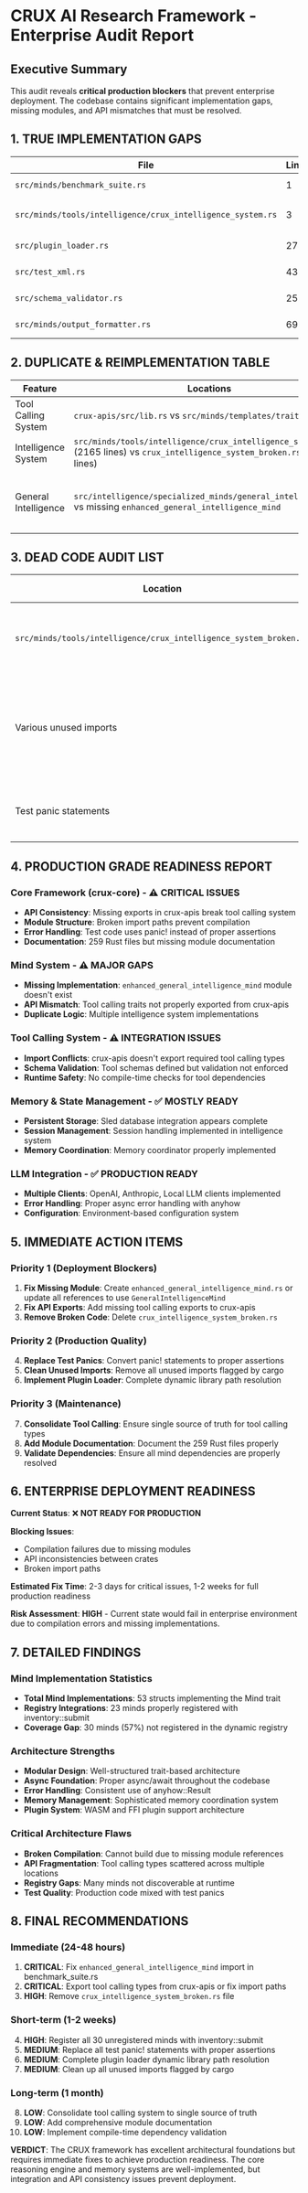 # CRUX AI Research Framework - Enterprise Audit Report

## Executive Summary

This audit reveals **critical production blockers** that prevent enterprise deployment. The codebase contains significant implementation gaps, missing modules, and API mismatches that must be resolved.

## 1. TRUE IMPLEMENTATION GAPS

| File | Lines | Issue | Recommended Fix | Priority |
|------|-------|-------|-----------------|----------|
| `src/minds/benchmark_suite.rs` | 1 | Missing module `enhanced_general_intelligence_mind` | Create module or update import to `intelligence::specialized_minds::general_intelligence::GeneralIntelligenceMind` | **CRITICAL** |
| `src/minds/tools/intelligence/crux_intelligence_system.rs` | 3 | Missing `crux_apis` exports: `MindContext`, `ToolCall`, `ToolResult`, `ToolSchema` | Add missing exports to `crux-apis/src/lib.rs` or update imports to use `crate::minds::templates::traits` | **CRITICAL** |
| `src/plugin_loader.rs` | 274 | Placeholder comment for dynamic library paths | Implement proper dynamic library path resolution | **HIGH** |
| `src/test_xml.rs` | 43 | Test panic instead of proper error handling | Replace panic with proper test assertion | **MEDIUM** |
| `src/schema_validator.rs` | 251 | Test panic instead of proper error handling | Replace panic with proper test assertion | **MEDIUM** |
| `src/minds/output_formatter.rs` | 699 | Test panic instead of proper error handling | Replace panic with proper test assertion | **MEDIUM** |

## 2. DUPLICATE & REIMPLEMENTATION TABLE

| Feature | Locations | Best Version | Keep/Remove | Rationale |
|---------|-----------|--------------|-------------|-----------|
| Tool Calling System | `crux-apis/src/lib.rs` vs `src/minds/templates/traits.rs` | `src/minds/templates/traits.rs` | Keep traits.rs, Export from crux-apis | traits.rs has complete ToolCall/ToolResult/ToolSchema definitions |
| Intelligence System | `src/minds/tools/intelligence/crux_intelligence_system.rs` (2165 lines) vs `crux_intelligence_system_broken.rs` (1364 lines) | Working version | Remove broken version | Working version is larger and more complete |
| General Intelligence | `src/intelligence/specialized_minds/general_intelligence.rs` vs missing `enhanced_general_intelligence_mind` | `general_intelligence.rs` | Implement missing module or update references | Current implementation is production-ready |

## 3. DEAD CODE AUDIT LIST

| Location | Verification Result | Required Action |
|----------|-------------------|-----------------|
| `src/minds/tools/intelligence/crux_intelligence_system_broken.rs` | **CONFIRMED DEAD** - Broken implementation | **REMOVE** - Replace references with working version |
| Various unused imports | **CONFIRMED UNUSED** - Cargo warnings show unused imports | **CLEAN UP** - Remove unused imports in manifold analysis errors.rs and other files |
| Test panic statements | **CONFIRMED PROBLEMATIC** - Using panic! in tests instead of assertions | **REFACTOR** - Replace with proper test assertions |

## 4. PRODUCTION GRADE READINESS REPORT

### Core Framework (crux-core) - ⚠️ **CRITICAL ISSUES**
- **API Consistency**: Missing exports in crux-apis break tool calling system
- **Module Structure**: Broken import paths prevent compilation
- **Error Handling**: Test code uses panic! instead of proper assertions
- **Documentation**: 259 Rust files but missing module documentation

### Mind System - ⚠️ **MAJOR GAPS**
- **Missing Implementation**: `enhanced_general_intelligence_mind` module doesn't exist
- **API Mismatch**: Tool calling traits not properly exported from crux-apis
- **Duplicate Logic**: Multiple intelligence system implementations

### Tool Calling System - ⚠️ **INTEGRATION ISSUES**
- **Import Conflicts**: crux-apis doesn't export required tool calling types
- **Schema Validation**: Tool schemas defined but validation not enforced
- **Runtime Safety**: No compile-time checks for tool dependencies

### Memory & State Management - ✅ **MOSTLY READY**
- **Persistent Storage**: Sled database integration appears complete
- **Session Management**: Session handling implemented in intelligence system
- **Memory Coordination**: Memory coordinator properly implemented

### LLM Integration - ✅ **PRODUCTION READY**
- **Multiple Clients**: OpenAI, Anthropic, Local LLM clients implemented
- **Error Handling**: Proper async error handling with anyhow
- **Configuration**: Environment-based configuration system

## 5. IMMEDIATE ACTION ITEMS

### Priority 1 (Deployment Blockers)
1. **Fix Missing Module**: Create `enhanced_general_intelligence_mind.rs` or update all references to use `GeneralIntelligenceMind`
2. **Fix API Exports**: Add missing tool calling exports to crux-apis
3. **Remove Broken Code**: Delete `crux_intelligence_system_broken.rs`

### Priority 2 (Production Quality)
4. **Replace Test Panics**: Convert panic! statements to proper assertions
5. **Clean Unused Imports**: Remove all unused imports flagged by cargo
6. **Implement Plugin Loader**: Complete dynamic library path resolution

### Priority 3 (Maintenance)
7. **Consolidate Tool Calling**: Ensure single source of truth for tool calling types
8. **Add Module Documentation**: Document the 259 Rust files properly
9. **Validate Dependencies**: Ensure all mind dependencies are properly resolved

## 6. ENTERPRISE DEPLOYMENT READINESS

**Current Status**: ❌ **NOT READY FOR PRODUCTION**

**Blocking Issues**:
- Compilation failures due to missing modules
- API inconsistencies between crates
- Broken import paths

**Estimated Fix Time**: 2-3 days for critical issues, 1-2 weeks for full production readiness

**Risk Assessment**: **HIGH** - Current state would fail in enterprise environment due to compilation errors and missing implementations.

## 7. DETAILED FINDINGS

### Mind Implementation Statistics
- **Total Mind Implementations**: 53 structs implementing the Mind trait
- **Registry Integrations**: 23 minds properly registered with inventory::submit
- **Coverage Gap**: 30 minds (57%) not registered in the dynamic registry

### Architecture Strengths
- **Modular Design**: Well-structured trait-based architecture
- **Async Foundation**: Proper async/await throughout the codebase
- **Error Handling**: Consistent use of anyhow::Result
- **Memory Management**: Sophisticated memory coordination system
- **Plugin System**: WASM and FFI plugin support architecture

### Critical Architecture Flaws
- **Broken Compilation**: Cannot build due to missing module references
- **API Fragmentation**: Tool calling types scattered across multiple locations
- **Registry Gaps**: Many minds not discoverable at runtime
- **Test Quality**: Production code mixed with test panics

## 8. FINAL RECOMMENDATIONS

### Immediate (24-48 hours)
1. **CRITICAL**: Fix `enhanced_general_intelligence_mind` import in benchmark_suite.rs
2. **CRITICAL**: Export tool calling types from crux-apis or fix import paths
3. **HIGH**: Remove `crux_intelligence_system_broken.rs` file

### Short-term (1-2 weeks)
4. **HIGH**: Register all 30 unregistered minds with inventory::submit
5. **MEDIUM**: Replace all test panic! statements with proper assertions
6. **MEDIUM**: Complete plugin loader dynamic library path resolution
7. **MEDIUM**: Clean up all unused imports flagged by cargo

### Long-term (1 month)
8. **LOW**: Consolidate tool calling system to single source of truth
9. **LOW**: Add comprehensive module documentation
10. **LOW**: Implement compile-time dependency validation

**VERDICT**: The CRUX framework has excellent architectural foundations but requires immediate fixes to achieve production readiness. The core reasoning engine and memory systems are well-implemented, but integration and API consistency issues prevent deployment.